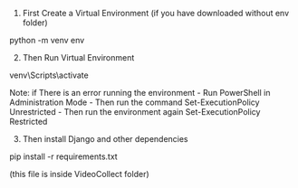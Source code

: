 1. First Create a Virtual Environment (if you have downloaded without env folder)


  python -m venv env 

2. Then Run Virtual Environment
  
  venv\Scripts\activate

  Note: if There is an error running the environment 
    - Run PowerShell in Administration Mode
    - Then run the command Set-ExecutionPolicy Unrestricted
    - Then run the environment again Set-ExecutionPolicy Restricted

3. Then install Django and other dependencies
  
  pip install -r requirements.txt  
  
  (this file is inside VideoCollect folder)



